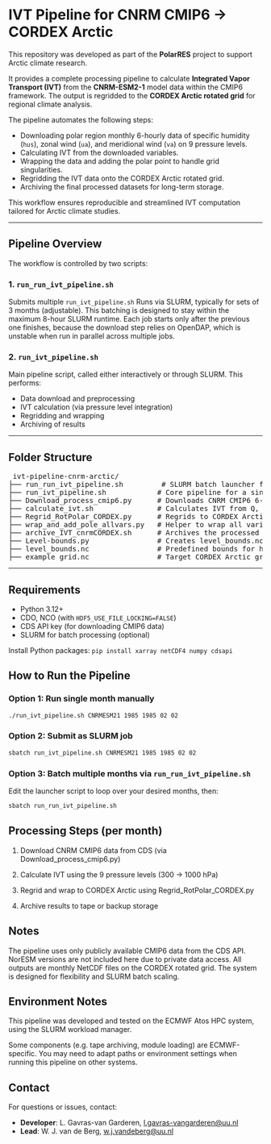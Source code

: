 # IVT Pipeline for CNRM CMIP6 → CORDEX Arctic

This repository was developed as part of the **PolarRES** project to support Arctic climate research.

It provides a complete processing pipeline to calculate **Integrated Vapor Transport (IVT)** from the **CNRM-ESM2-1** model data within the CMIP6 framework. The output is regridded to the **CORDEX Arctic rotated grid** for regional climate analysis.

The pipeline automates the following steps:

- Downloading polar region monthly 6-hourly data of specific humidity (`hus`), zonal wind (`ua`), and meridional wind (`va`) on 9 pressure levels.
- Calculating IVT from the downloaded variables.
- Wrapping the data and adding the polar point to handle grid singularities.
- Regridding the IVT data onto the CORDEX Arctic rotated grid.
- Archiving the final processed datasets for long-term storage.

This workflow ensures reproducible and streamlined IVT computation tailored for Arctic climate studies.

---

## Pipeline Overview

The workflow is controlled by two scripts:

### 1. `run_run_ivt_pipeline.sh`  
Submits multiple `run_ivt_pipeline.sh` Runs via SLURM, typically for sets of 3 months (adjustable).
This batching is designed to stay within the maximum 8-hour SLURM runtime.
Each job starts only after the previous one finishes, because the download step relies on OpenDAP, which is unstable when run in parallel across multiple jobs.

### 2. `run_ivt_pipeline.sh`  
Main pipeline script, called either interactively or through SLURM. This performs:
-  Data download and preprocessing
-  IVT calculation (via pressure level integration)
-  Regridding and wrapping
-  Archiving of results

---

## Folder Structure

<pre> ivt-pipeline-cnrm-arctic/
├── run_run_ivt_pipeline.sh         # SLURM batch launcher for multiple jobs
├── run_ivt_pipeline.sh            # Core pipeline for a single month or time slice
├── Download_process_cmip6.py      # Downloads CNRM CMIP6 6-hourly data via CDS API
├── calculate_ivt.sh               # Calculates IVT from Q, U, V on pressure levels
├── Regrid_RotPolar_CORDEX.py      # Regrids to CORDEX Arctic rotated grid & wraps pole
├── wrap_and_add_pole_allvars.py   # Helper to wrap all variables across dateline/pole
├── archive_IVT_cnrmCORDEX.sh      # Archives the processed files to tape (ECMWF specific)
├── Level-bounds.py                # Creates level_bounds.nc for vertical interpolation
├── level_bounds.nc                # Predefined bounds for hybrid → pressure conversion
├── example_grid.nc                # Target CORDEX Arctic grid </pre>

---

##  Requirements

- Python 3.12+
- CDO, NCO (with `HDF5_USE_FILE_LOCKING=FALSE`)
- CDS API key (for downloading CMIP6 data)
- SLURM for batch processing (optional)

Install Python packages:
`pip install xarray netCDF4 numpy cdsapi`


## How to Run the Pipeline
### Option 1: Run single month manually
````bash
./run_ivt_pipeline.sh CNRMESM21 1985 1985 02 02
````

### Option 2: Submit as SLURM job
````bash
sbatch run_ivt_pipeline.sh CNRMESM21 1985 1985 02 02
````

### Option 3: Batch multiple months via `run_run_ivt_pipeline.sh`
Edit the launcher script to loop over your desired months, then:
````bash
sbatch run_run_ivt_pipeline.sh
````

## Processing Steps (per month)

1. Download CNRM CMIP6 data from CDS (via Download_process_cmip6.py)

2. Calculate IVT using the 9 pressure levels (300 → 1000 hPa)

3. Regrid and wrap to CORDEX Arctic using Regrid_RotPolar_CORDEX.py

4. Archive results to tape or backup storage

## Notes

The pipeline uses only publicly available CMIP6 data from the CDS API.
NorESM versions are not included here due to private data access.
All outputs are monthly NetCDF files on the CORDEX rotated grid.
The system is designed for flexibility and SLURM batch scaling.

## Environment Notes
This pipeline was developed and tested on the ECMWF Atos HPC system, using the SLURM workload manager.

Some components (e.g. tape archiving, module loading) are ECMWF-specific. You may need to adapt paths or environment settings when running this pipeline on other systems.

## Contact
For questions or issues, contact:

- **Developer**: L. Gavras-van Garderen, <l.gavras-vangarderen@uu.nl>
- **Lead**: W. J. van de Berg, <w.j.vandeberg@uu.nl>

